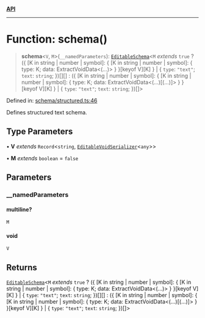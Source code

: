 [**API**](../API.md)

***

# Function: schema()

> **schema**\<`V`, `M`\>(`__namedParameters`): [`EditableSchema`](../interfaces/EditableSchema.md)\<`M` *extends* `true` ? (\{ \[K in string \| number \| symbol\]: \{ \[K in string \| number \| symbol\]: \{ type: K; data: ExtractVoidData\<(...)\> \} \}\[keyof V\]\[K\] \} \| \{ `type`: `"text"`; `text`: `string`; \})[][] : (\{ \[K in string \| number \| symbol\]: \{ \[K in string \| number \| symbol\]: \{ type: K; data: ExtractVoidData\<(...)\[(...)\]\> \} \}\[keyof V\]\[K\] \} \| \{ `type`: `"text"`; `text`: `string`; \})[]\>

Defined in: [schema/structured.ts:46](https://github.com/inokawa/edix/blob/131b1e7d8f29930f3bf50bbd826431898e430ef2/src/core/schema/structured.ts#L46)

Defines structured text schema.

## Type Parameters

• **V** *extends* `Record`\<`string`, [`EditableVoidSerializer`](../interfaces/EditableVoidSerializer.md)\<`any`\>\>

• **M** *extends* `boolean` = `false`

## Parameters

### \_\_namedParameters

#### multiline?

`M`

#### void

`V`

## Returns

[`EditableSchema`](../interfaces/EditableSchema.md)\<`M` *extends* `true` ? (\{ \[K in string \| number \| symbol\]: \{ \[K in string \| number \| symbol\]: \{ type: K; data: ExtractVoidData\<(...)\> \} \}\[keyof V\]\[K\] \} \| \{ `type`: `"text"`; `text`: `string`; \})[][] : (\{ \[K in string \| number \| symbol\]: \{ \[K in string \| number \| symbol\]: \{ type: K; data: ExtractVoidData\<(...)\[(...)\]\> \} \}\[keyof V\]\[K\] \} \| \{ `type`: `"text"`; `text`: `string`; \})[]\>
